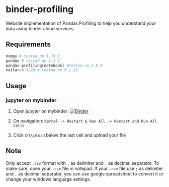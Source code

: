 # binder-profiling

Website implementation of Pandas Profiling to help you understand your data using binder cloud services.

## Requirements

```python
numpy # tested on 1.19.2
pandas # tested on 1.1.2
pandas-profiling[notebook] #tested on 2.9.0
voila<=0.1.23 # tested on 0.1.23
```

## Usage

### jupyter on mybinder

1. Open jupyter on mybinder: [![Binder](https://mybinder.org/badge_logo.svg)](https://mybinder.org/v2/gh/yasirroni/binder-profiling/master?filepath=%2Fbinder-profiling.ipynb)

2. On navigation: `Kernel -> Restart & Run All -> Restart and Run All Cells`

3. Click on `Upload` below the last cell and upload your file

<!---
Voila profiling ended up not showing
-->
<!---
### voila on mybinder
1. Open voila on mybinder: [![Binder](https://mybinder.org/badge_logo.svg)](https://mybinder.org/v2/gh/yasirroni/binder-profiling/master?urlpath=%2Fvoila%2Frender%2Fbinder-profiling.ipynb)
-->

<!---
Profiling using colab stopped at middle
-->
<!---
### jupyter on colab
1. Open jupyter on colab*: [![Open In Colab](https://colab.research.google.com/assets/colab-badge.svg)](https://colab.research.google.com/github/yasirroni/binder-profiling/blob/master/binder-profiling.ipynb)

2. Add the following code before the first cell:
```bash
!pip install -U pandas-profiling[notebook]
```

3. `Runtime -> Run all`
-->

## Note

Only accept `.csv` format with `,` as delimiter and `.` as decimal separator. To make sure, open your `.csv` file in notepad. If your `.csv` file use `;` as delimiter and `,` as decimal separator, you can use google spreadsheet to convert it or change your windows language settings.
